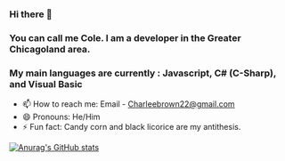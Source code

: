 ### Hi there 👋

### You can call me Cole. I am a developer in the Greater Chicagoland area. 
### My main languages are currently : Javascript, C# (C-Sharp), and Visual Basic

- 📫 How to reach me: Email - Charleebrown22@gmail.com 
- 😄 Pronouns: He/Him
- ⚡ Fun fact: Candy corn and black licorice are my antithesis.


[![Anurag's GitHub stats](https://github-readme-stats.vercel.app/api?username=CharleeBrown)](https://github.com/anuraghazra/github-readme-stats)

